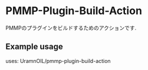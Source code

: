 # PMMP-Plugin-Build-Action
PMMPのプラグインをビルドするためのアクションです.

## Example usage

uses: UramnOIL/pmmp-plugin-build-action
